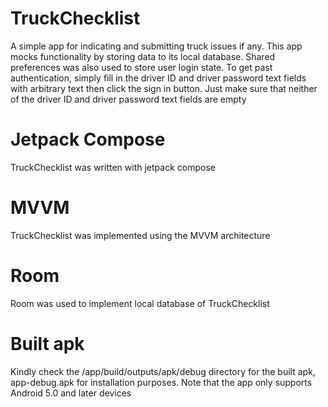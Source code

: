# TruckChecklist
A simple app for indicating and submitting truck issues if any.
This app mocks functionality by storing data to its local database.
Shared preferences was also used to store user login state.
To get past authentication, simply fill in the driver ID and driver password text fields
with arbitrary text then click the sign in button. Just make sure that neither
of the driver ID and driver password text fields are empty

# Jetpack Compose
TruckChecklist was written with jetpack compose

# MVVM
TruckChecklist was implemented using the MVVM architecture

# Room
Room was used to implement local database of TruckChecklist

# Built apk
Kindly check the /app/build/outputs/apk/debug directory for the built apk,
app-debug.apk for installation purposes. Note that the app only supports
Android 5.0 and later devices
